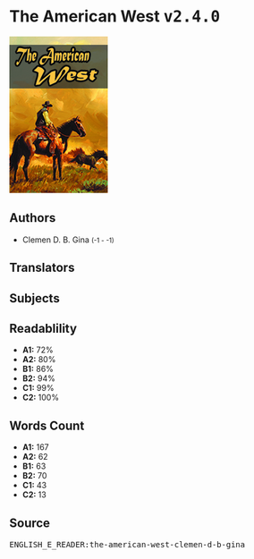 # The American West <kbd>v2.4.0</kbd>

![](./cover.medium.jpg "")

## Authors


 - Clemen D. B. Gina <small>(-1 - -1)</small>

## Translators



## Subjects



## Readablility


 - **A1:** 72%
 - **A2:** 80%
 - **B1:** 86%
 - **B2:** 94%
 - **C1:** 99%
 - **C2:** 100%

## Words Count


 - **A1:** 167
 - **A2:** 62
 - **B1:** 63
 - **B2:** 70
 - **C1:** 43
 - **C2:** 13

## Source


<kbd>ENGLISH_E_READER:the-american-west-clemen-d-b-gina</kbd>
